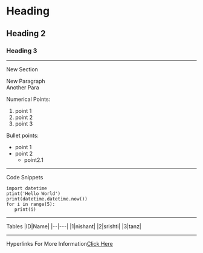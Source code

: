 # Heading
## Heading 2
### Heading 3
---
New Section

New Paragraph<br>
Another Para

Numerical Points:
1. point 1
2. point 2
3. point 3

Bullet points:
* point 1
* point 2
  * point2.1
---
Code Snippets
```
import datetime
ptint('Hello World')
print(datetime.datetime.now())
for i in range(5):
   print(i)
```
---
Tables
|ID|Name|
|--|---|
|1|nishant|
|2|srishti|
|3|tanz|

---
Hyperlinks
For More Information[Click Here](https://www.google.com/)
